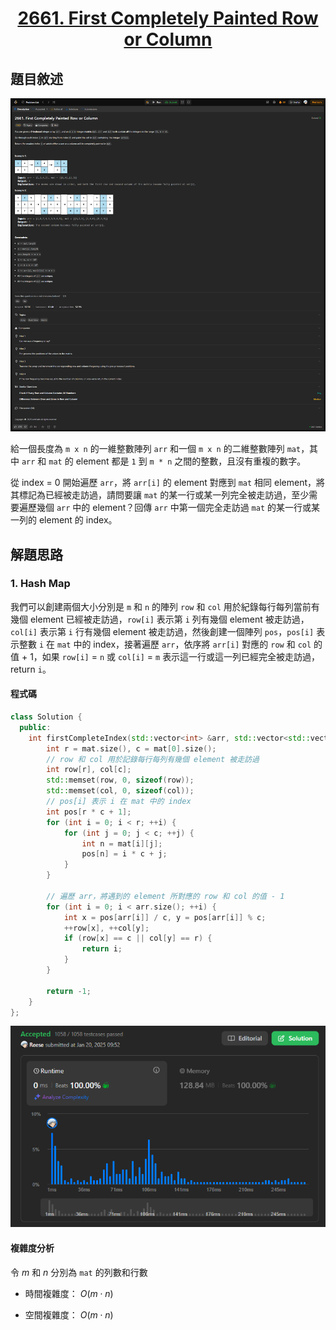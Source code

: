# <center> [2661. First Completely Painted Row or Column](https://leetcode.com/problems/first-completely-painted-row-or-column/description/) </center>

## 題目敘述

[![](https://raw.githubusercontent.com/reese60525/ForPicGo/main/ForPicGo/Pictures/202501200955692.png)](https://raw.githubusercontent.com/reese60525/ForPicGo/main/ForPicGo/Pictures/202501200955692.png)

給一個長度為 `m x n` 的一維整數陣列 `arr` 和一個 `m x n` 的二維整數陣列 `mat`，其中 `arr` 和 `mat` 的 element 都是 `1` 到 `m * n` 之間的整數，且沒有重複的數字。

從 index = 0 開始遍歷 `arr`，將 `arr[i]` 的 element 對應到 `mat` 相同 element，將其標記為已經被走訪過，請問要讓 `mat` 的某一行或某一列完全被走訪過，至少需要遍歷幾個 `arr` 中的 element？回傳 `arr` 中第一個完全走訪過 `mat` 的某一行或某一列的 element 的 index。

## 解題思路

### 1. Hash Map

我們可以創建兩個大小分別是 `m` 和 `n` 的陣列 `row` 和 `col` 用於紀錄每行每列當前有幾個 element 已經被走訪過，`row[i]` 表示第 `i` 列有幾個 element 被走訪過，`col[i]` 表示第 `i` 行有幾個 element 被走訪過，然後創建一個陣列 `pos`，`pos[i]` 表示整數 `i` 在 `mat` 中的 index，接著遍歷 `arr`，依序將 `arr[i]` 對應的 `row` 和 `col` 的值 + 1，如果 `row[i]` = `n` 或 `col[i]` = `m` 表示這一行或這一列已經完全被走訪過，return `i`。

#### 程式碼

```cpp {.line-numbers}
class Solution {
  public:
    int firstCompleteIndex(std::vector<int> &arr, std::vector<std::vector<int>> &mat) {
        int r = mat.size(), c = mat[0].size();
        // row 和 col 用於記錄每行每列有幾個 element 被走訪過
        int row[r], col[c];
        std::memset(row, 0, sizeof(row));
        std::memset(col, 0, sizeof(col));
        // pos[i] 表示 i 在 mat 中的 index
        int pos[r * c + 1];
        for (int i = 0; i < r; ++i) {
            for (int j = 0; j < c; ++j) {
                int n = mat[i][j];
                pos[n] = i * c + j;
            }
        }

        // 遍歷 arr，將遇到的 element 所對應的 row 和 col 的值 - 1
        for (int i = 0; i < arr.size(); ++i) {
            int x = pos[arr[i]] / c, y = pos[arr[i]] % c;
            ++row[x], ++col[y];
            if (row[x] == c || col[y] == r) {
                return i;
            }
        }

        return -1;
    }
};
```

[![](https://raw.githubusercontent.com/reese60525/ForPicGo/main/ForPicGo/Pictures/202501201011498.png)](https://raw.githubusercontent.com/reese60525/ForPicGo/main/ForPicGo/Pictures/202501201011498.png)

#### 複雜度分析

令 $m$ 和 $n$ 分別為 `mat` 的列數和行數

- 時間複雜度： $O(m \cdot n)$

- 空間複雜度： $O(m \cdot n)$
